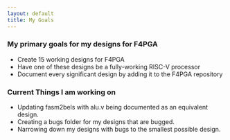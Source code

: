 ```yaml
---
layout: default
title: My Goals
---
```


### My primary goals for my designs for F4PGA
* Create 15 working designs for F4PGA
* Have one of these designs be a fully-working RISC-V processor
* Document every significant design by adding it to the F4PGA repository

### Current Things I am working on
* Updating fasm2bels with alu.v being documented as an equivalent design.
* Creating a bugs folder for my designs that are bugged.
* Narrowing down my designs with bugs to the smallest possible design. 
